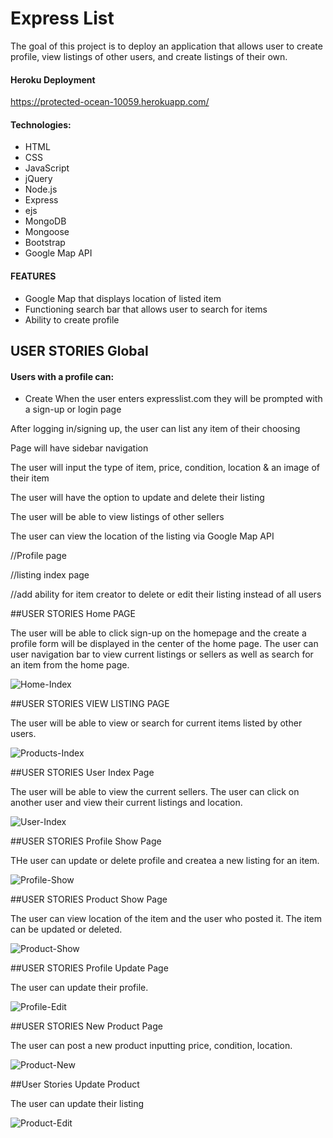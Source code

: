 
# Express List

The goal of this project is to deploy an application that allows user to create profile, view listings of other users, and create listings of their own.

#### Heroku Deployment
https://protected-ocean-10059.herokuapp.com/


#### Technologies:
* HTML
* CSS 
* JavaScript
* jQuery
* Node.js
* Express
* ejs
* MongoDB
* Mongoose
* Bootstrap
* Google Map API

#### FEATURES 

* Google Map that displays location of listed item
* Functioning search bar that allows user to search for items
* Ability to create profile 


## USER STORIES Global
#### Users with a profile can: 
* Create 
When the user enters expresslist.com they will be prompted with a sign-up or login page

After logging in/signing up, the user can list any item of their choosing

Page will have sidebar navigation

The user will input the type of item, price, condition, location & an image of their item 

The user will have the option to update and delete their listing

The user will be able to view listings of other sellers 

The user can view the location of the listing via Google Map API

//Profile page

//listing index page

//add ability for item creator to delete or edit their listing instead of all users

##USER STORIES Home PAGE

The user will be able to click sign-up on the homepage and the create a profile form will be displayed in the center of the home page. The user can user navigation bar to view current listings or sellers as well as search for an item from the home page.

![Home-Index](https://media.git.generalassemb.ly/user/31017/files/7c520280-0f03-11eb-8309-591c4e18e149)


##USER STORIES VIEW LISTING PAGE

The user will be able to view or search for current items listed by other users. 

![Products-Index](https://media.git.generalassemb.ly/user/31017/files/bcb18080-0f03-11eb-9374-37be55d63583)

##USER STORIES User Index Page

The user will be able to view the current sellers. The user can click on another user and view their current listings and location.

![User-Index](https://media.git.generalassemb.ly/user/31017/files/c935d900-0f03-11eb-842e-5d128e6072d9)

##USER STORIES Profile Show Page

THe user can update or delete profile and createa a new listing for an item.

![Profile-Show](https://media.git.generalassemb.ly/user/31017/files/d783f500-0f03-11eb-909f-47cf0fb0665f)

##USER STORIES Product Show Page

The user can view location of the item and the user who posted it. The item can be updated or deleted. 

![Product-Show](https://media.git.generalassemb.ly/user/31017/files/e10d5d00-0f03-11eb-8591-50815adae6b1)


##USER STORIES Profile Update Page

The user can update their profile.

![Profile-Edit](https://media.git.generalassemb.ly/user/31017/files/ee2a4c00-0f03-11eb-9b08-fbb0be278dfd)

##USER STORIES New Product Page

The user can post a new product inputting price, condition, location.

![Product-New](https://media.git.generalassemb.ly/user/31017/files/55490000-0f06-11eb-8e4a-4d3123ec2bc9)

##User Stories Update Product

The user can update their listing

![Product-Edit](https://media.git.generalassemb.ly/user/31017/files/23379e00-0f06-11eb-9b31-de3a58356609)
